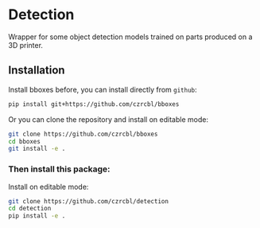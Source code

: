 # Detection

Wrapper for some object detection models trained on parts produced on a 3D printer.

## Installation

Install bboxes before, you can install directly from `github`:
```bash
pip install git+https://github.com/czrcbl/bboxes
```

Or you can clone the repository and install on editable mode:
```bash
git clone https://github.com/czrcbl/bboxes
cd bboxes
git install -e .
```

### Then install this package:

Install on editable mode:
```bash
git clone https://github.com/czrcbl/detection
cd detection
pip install -e .
```

